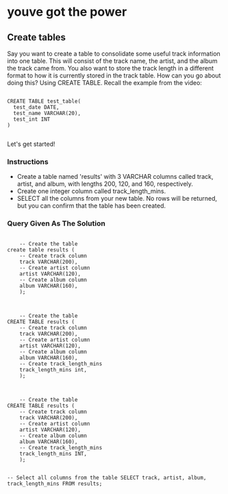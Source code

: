 # youve got the power
## Create tables
Say you want to create a table to consolidate some useful track information into one table. This will consist of the track name, the artist, and the album the track came from. You also want to store the track length in a different format to how it is currently stored in the track table. How can you go about doing this? Using CREATE TABLE. Recall the example from the video:
<section>
    <pre><code>
CREATE TABLE test_table(
  test_date DATE, 
  test_name VARCHAR(20), 
  test_int INT
)
    </code></pre>
</section>

Let's get started!

### Instructions
- Create a table named 'results' with 3 VARCHAR columns called track, artist, and album, with lengths 200, 120, and 160, respectively.
- Create one integer column called track_length_mins.
- SELECT all the columns from your new table. No rows will be returned, but you can confirm that the table has been created.

### Query Given As The Solution
<section>
    <pre><code>
    -- Create the table
create table results (
	-- Create track column
	track VARCHAR(200),
    -- Create artist column
	artist VARCHAR(120),
    -- Create album column
	album VARCHAR(160),
	);
    </code></pre>
</section>
<section>
    <pre><code>
    -- Create the table
CREATE TABLE results (
	-- Create track column
	track VARCHAR(200),
    -- Create artist column
	artist VARCHAR(120),
    -- Create album column
	album VARCHAR(160),
	-- Create track_length_mins
	track_length_mins int,
	);
    </code></pre>
</section>
<section>
    <pre><code>
    -- Create the table
CREATE TABLE results (
	-- Create track column
	track VARCHAR(200),
    -- Create artist column
	artist VARCHAR(120),
    -- Create album column
	album VARCHAR(160),
	-- Create track_length_mins
	track_length_mins INT,
	);

-- Select all columns from the table
SELECT 
  track, 
  artist, 
  album, 
  track_length_mins 
FROM 
  results;
    </code></pre>
</section>